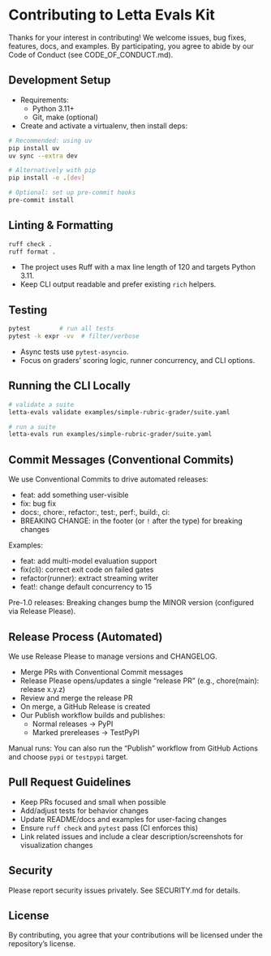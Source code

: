 # Contributing to Letta Evals Kit

Thanks for your interest in contributing! We welcome issues, bug fixes, features, docs, and examples. By participating, you agree to abide by our Code of Conduct (see CODE_OF_CONDUCT.md).

## Development Setup

- Requirements:
  - Python 3.11+
  - Git, make (optional)
- Create and activate a virtualenv, then install deps:

```bash
# Recommended: using uv
pip install uv
uv sync --extra dev

# Alternatively with pip
pip install -e .[dev]

# Optional: set up pre-commit hooks
pre-commit install
```

## Linting & Formatting

```bash
ruff check .
ruff format .
```

- The project uses Ruff with a max line length of 120 and targets Python 3.11.
- Keep CLI output readable and prefer existing `rich` helpers.

## Testing

```bash
pytest        # run all tests
pytest -k expr -vv  # filter/verbose
```

- Async tests use `pytest-asyncio`.
- Focus on graders’ scoring logic, runner concurrency, and CLI options.

## Running the CLI Locally

```bash
# validate a suite
letta-evals validate examples/simple-rubric-grader/suite.yaml

# run a suite
letta-evals run examples/simple-rubric-grader/suite.yaml
```

## Commit Messages (Conventional Commits)

We use Conventional Commits to drive automated releases:

- feat: add something user-visible
- fix: bug fix
- docs:, chore:, refactor:, test:, perf:, build:, ci:
- BREAKING CHANGE: in the footer (or `!` after the type) for breaking changes

Examples:

- feat: add multi-model evaluation support
- fix(cli): correct exit code on failed gates
- refactor(runner): extract streaming writer
- feat!: change default concurrency to 15

Pre-1.0 releases: Breaking changes bump the MINOR version (configured via Release Please).

## Release Process (Automated)

We use Release Please to manage versions and CHANGELOG.

- Merge PRs with Conventional Commit messages
- Release Please opens/updates a single “release PR” (e.g., chore(main): release x.y.z)
- Review and merge the release PR
- On merge, a GitHub Release is created
- Our Publish workflow builds and publishes:
  - Normal releases → PyPI
  - Marked prereleases → TestPyPI

Manual runs: You can also run the “Publish” workflow from GitHub Actions and choose `pypi` or `testpypi` target.

## Pull Request Guidelines

- Keep PRs focused and small when possible
- Add/adjust tests for behavior changes
- Update README/docs and examples for user-facing changes
- Ensure `ruff check` and `pytest` pass (CI enforces this)
- Link related issues and include a clear description/screenshots for visualization changes

## Security

Please report security issues privately. See SECURITY.md for details.

## License

By contributing, you agree that your contributions will be licensed under the repository’s license.
